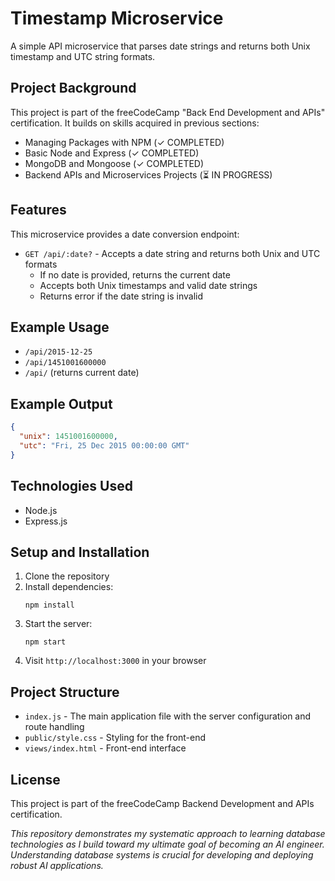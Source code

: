 # Timestamp Microservice

A simple API microservice that parses date strings and returns both Unix timestamp and UTC string formats.

## Project Background

This project is part of the freeCodeCamp "Back End Development and APIs" certification. It builds on skills acquired in previous sections:

* Managing Packages with NPM (✓ COMPLETED)
* Basic Node and Express (✓ COMPLETED)
* MongoDB and Mongoose (✓ COMPLETED)
* Backend APIs and Microservices Projects (⏳ IN PROGRESS)

## Features

This microservice provides a date conversion endpoint:

- `GET /api/:date?` - Accepts a date string and returns both Unix and UTC formats
  - If no date is provided, returns the current date
  - Accepts both Unix timestamps and valid date strings
  - Returns error if the date string is invalid

## Example Usage

- `/api/2015-12-25`
- `/api/1451001600000`
- `/api/` (returns current date)

## Example Output

```json
{
  "unix": 1451001600000,
  "utc": "Fri, 25 Dec 2015 00:00:00 GMT"
}
```

## Technologies Used

- Node.js
- Express.js

## Setup and Installation

1. Clone the repository
2. Install dependencies:
   ```
   npm install
   ```
3. Start the server:
   ```
   npm start
   ```
4. Visit `http://localhost:3000` in your browser

## Project Structure

- `index.js` - The main application file with the server configuration and route handling
- `public/style.css` - Styling for the front-end
- `views/index.html` - Front-end interface

## License

This project is part of the freeCodeCamp Backend Development and APIs certification.

*This repository demonstrates my systematic approach to learning database technologies as I build toward my ultimate goal of becoming an AI engineer. Understanding database systems is crucial for developing and deploying robust AI applications.*
